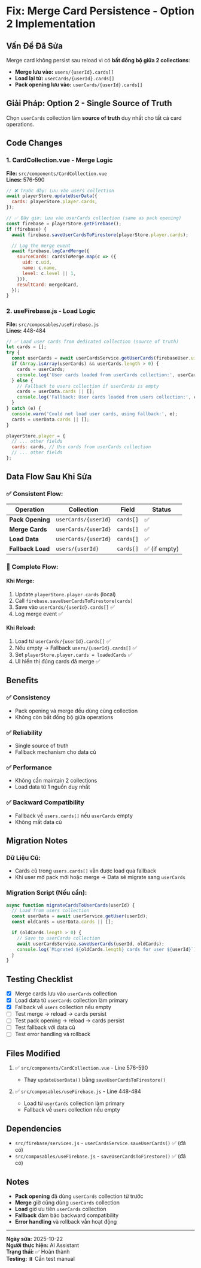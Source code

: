 # Fix: Merge Card Persistence - Option 2 Implementation

## Vấn Đề Đã Sửa

Merge card không persist sau reload vì có **bất đồng bộ giữa 2 collections**:

- **Merge lưu vào:** `users/{userId}.cards[]`
- **Load lại từ:** `userCards/{userId}.cards[]`
- **Pack opening lưu vào:** `userCards/{userId}.cards[]`

## Giải Pháp: Option 2 - Single Source of Truth

Chọn `userCards` collection làm **source of truth** duy nhất cho tất cả card operations.

## Code Changes

### 1. **CardCollection.vue - Merge Logic**

**File:** `src/components/CardCollection.vue`  
**Lines:** 576-590

```javascript
// ❌ Trước đây: Lưu vào users collection
await playerStore.updateUserData({
  cards: playerStore.player.cards,
});

// ✅ Bây giờ: Lưu vào userCards collection (same as pack opening)
const firebase = playerStore.getFirebase();
if (firebase) {
  await firebase.saveUserCardsToFirestore(playerStore.player.cards);

  // Log the merge event
  await firebase.logCardMerge({
    sourceCards: cardsToMerge.map(c => ({
      uid: c.uid,
      name: c.name,
      level: c.level || 1,
    })),
    resultCard: mergedCard,
  });
}
```

### 2. **useFirebase.js - Load Logic**

**File:** `src/composables/useFirebase.js`  
**Lines:** 448-484

```javascript
// ✅ Load user cards from dedicated collection (source of truth)
let cards = [];
try {
  const userCards = await userCardsService.getUserCards(firebaseUser.uid);
  if (Array.isArray(userCards) && userCards.length > 0) {
    cards = userCards;
    console.log('User cards loaded from userCards collection:', userCards.length, 'cards');
  } else {
    // Fallback to users collection if userCards is empty
    cards = userData.cards || [];
    console.log('Fallback: User cards loaded from users collection:', cards.length, 'cards');
  }
} catch (e) {
  console.warn('Could not load user cards, using fallback:', e);
  cards = userData.cards || [];
}

playerStore.player = {
  // ... other fields
  cards: cards, // Use cards from userCards collection
  // ... other fields
};
```

## Data Flow Sau Khi Sửa

### ✅ **Consistent Flow:**

| Operation         | Collection           | Field     | Status        |
| ----------------- | -------------------- | --------- | ------------- |
| **Pack Opening**  | `userCards/{userId}` | `cards[]` | ✅            |
| **Merge Cards**   | `userCards/{userId}` | `cards[]` | ✅            |
| **Load Data**     | `userCards/{userId}` | `cards[]` | ✅            |
| **Fallback Load** | `users/{userId}`     | `cards[]` | ✅ (if empty) |

### 🔄 **Complete Flow:**

#### **Khi Merge:**

1. Update `playerStore.player.cards` (local)
2. Call `firebase.saveUserCardsToFirestore(cards)`
3. Save vào `userCards/{userId}.cards[]` ✅
4. Log merge event ✅

#### **Khi Reload:**

1. Load từ `userCards/{userId}.cards[]` ✅
2. Nếu empty → Fallback `users/{userId}.cards[]` ✅
3. Set `playerStore.player.cards = loadedCards` ✅
4. UI hiển thị đúng cards đã merge ✅

## Benefits

### ✅ **Consistency**

- Pack opening và merge đều dùng cùng collection
- Không còn bất đồng bộ giữa operations

### ✅ **Reliability**

- Single source of truth
- Fallback mechanism cho data cũ

### ✅ **Performance**

- Không cần maintain 2 collections
- Load data từ 1 nguồn duy nhất

### ✅ **Backward Compatibility**

- Fallback về `users.cards[]` nếu `userCards` empty
- Không mất data cũ

## Migration Notes

### **Dữ Liệu Cũ:**

- Cards cũ trong `users.cards[]` vẫn được load qua fallback
- Khi user mở pack mới hoặc merge → Data sẽ migrate sang `userCards`

### **Migration Script (Nếu cần):**

```javascript
async function migrateCardsToUserCards(userId) {
  // Load from users collection
  const userData = await userService.getUser(userId);
  const oldCards = userData.cards || [];

  if (oldCards.length > 0) {
    // Save to userCards collection
    await userCardsService.saveUserCards(userId, oldCards);
    console.log(`Migrated ${oldCards.length} cards for user ${userId}`);
  }
}
```

## Testing Checklist

- [x] Merge cards lưu vào `userCards` collection
- [x] Load data từ `userCards` collection làm primary
- [x] Fallback về `users` collection nếu empty
- [ ] Test merge → reload → cards persist
- [ ] Test pack opening → reload → cards persist
- [ ] Test fallback với data cũ
- [ ] Test error handling và rollback

## Files Modified

1. ✅ `src/components/CardCollection.vue` - Line 576-590
   - Thay `updateUserData()` bằng `saveUserCardsToFirestore()`

2. ✅ `src/composables/useFirebase.js` - Line 448-484
   - Load từ `userCards` collection làm primary
   - Fallback về `users` collection nếu empty

## Dependencies

- `src/firebase/services.js` - `userCardsService.saveUserCards()` ✅ (đã có)
- `src/composables/useFirebase.js` - `saveUserCardsToFirestore()` ✅ (đã có)

## Notes

- **Pack opening** đã dùng `userCards` collection từ trước
- **Merge** giờ cũng dùng `userCards` collection
- **Load** giờ ưu tiên `userCards` collection
- **Fallback** đảm bảo backward compatibility
- **Error handling** và rollback vẫn hoạt động

---

**Ngày sửa:** 2025-10-22  
**Người thực hiện:** AI Assistant  
**Trạng thái:** ✅ Hoàn thành  
**Testing:** ⏸️ Cần test manual
